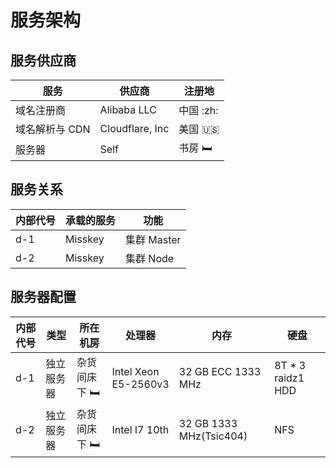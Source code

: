 # 服务架构

## 服务供应商

| 服务           | 供应商          | 注册地     |
| -------------- | --------------- | ---------- |
| 域名注册商     | Alibaba LLC     | 中国 :zh:  |
| 域名解析与 CDN | Cloudflare, Inc | 美国 :us:  |
| 服务器         | Self            | 书房 :bed: |

## 服务关系

| 内部代号 | 承载的服务 | 功能        |
| -------- | ---------- | ----------- |
| d-1      | Misskey    | 集群 Master |
| d-2      | Misskey    | 集群 Node   |

## 服务器配置

| 内部代号 | 类型       | 所在机房         | 处理器               | 内存                    | 硬盘               |
| -------- | ---------- | ---------------- | -------------------- | ----------------------- | ------------------ |
| d-1      | 独立服务器 | 杂货间床下 :bed: | Intel Xeon E5-2560v3 | 32 GB ECC 1333 MHz      | 8T \* 3 raidz1 HDD |
| d-2      | 独立服务器 | 杂货间床下 :bed: | Intel I7 10th        | 32 GB 1333 MHz(Tsic404) | NFS                |
